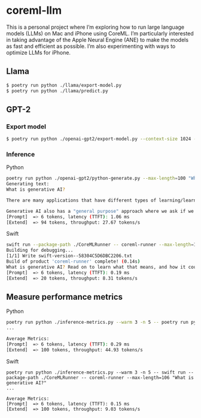 # coreml-llm

This is a personal project where I’m exploring how to run large language models (LLMs) on Mac and
iPhone using CoreML. I’m particularly interested in taking advantage of the Apple Neural Engine
(ANE) to make the models as fast and efficient as possible. I’m also experimenting with ways to
optimize LLMs for iPhone.

## Llama

```sh
$ poetry run python ./llama/export-model.py
$ poetry run python ./llama/predict.py
```

## GPT-2

### Export model

```sh
$ poetry run python ./openai-gpt2/export-model.py --context-size 1024 --minimum-deployment-target iOS18
```

### Inference

Python

```sh
poetry run python ./openai-gpt2/python-generate.py --max-length=100 "What is generative AI?"
Generating text:
What is generative AI?

There are many applications that have different types of learning/learning in both real life languages (like languages for teaching or AI in an embedded data analysis application) and in real time applications (like machine learning or machine learning models), but generative AI in these applications would only be able to learn what is relevant to the question of what we learned using that same data.

Generative AI also has a "general purpose" approach where we ask if we could
[Prompt]  => 6 tokens, latency (TTFT): 1.06 ms
[Extend]  => 94 tokens, throughput: 27.67 tokens/s
```

Swift

```sh
swift run --package-path ./CoreMLRunner -- coreml-runner --max-length=106 "What is generative AI?"
Building for debugging...
[1/1] Write swift-version--58304C5D6DBC2206.txt
Build of product 'coreml-runner' complete! (0.14s)
What is generative AI? Read on to learn what that means, and how it could change what is happening in the future.
[Prompt]  => 6 tokens, latency (TTFT): 0.19 ms
[Extend]  => 20 tokens, throughput: 8.31 tokens/s
```

## Measure performance metrics

Python

```sh
poetry run python ./inference-metrics.py --warm 3 -n 5 -- poetry run python ./openai-gpt2/python-generate.py --max-length=106 "What is generative AI?"
...

Average Metrics:
[Prompt]  => 6 tokens, latency (TTFT): 0.29 ms
[Extend]  => 100 tokens, throughput: 44.93 tokens/s
```

Swift

```
poetry run python ./inference-metrics.py --warm 3 -n 5 -- swift run --package-path ./CoreMLRunner -- coreml-runner --max-length=106 "What is generative AI?"
...

Average Metrics:
[Prompt]  => 6 tokens, latency (TTFT): 0.15 ms
[Extend]  => 100 tokens, throughput: 9.03 tokens/s
```
